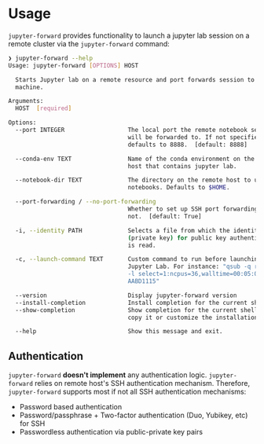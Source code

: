 # Usage

`jupyter-forward` provides functionality to launch a jupyter lab session on a remote cluster via the `jupyter-forward` command:

```bash
❯ jupyter-forward --help
Usage: jupyter-forward [OPTIONS] HOST

  Starts Jupyter lab on a remote resource and port forwards session to local
  machine.

Arguments:
  HOST  [required]

Options:
  --port INTEGER                  The local port the remote notebook server
                                  will be forwarded to. If not specified,
                                  defaults to 8888.  [default: 8888]

  --conda-env TEXT                Name of the conda environment on the remote
                                  host that contains jupyter lab.

  --notebook-dir TEXT             The directory on the remote host to use for
                                  notebooks. Defaults to $HOME.

  --port-forwarding / --no-port-forwarding
                                  Whether to set up SSH port forwarding or
                                  not.  [default: True]

  -i, --identity PATH             Selects a file from which the identity
                                  (private key) for public key authentication
                                  is read.

  -c, --launch-command TEXT       Custom command to run before launching
                                  Jupyter Lab. For instance: "qsub -q regular
                                  -l select=1:ncpus=36,walltime=00:05:00 -A
                                  AABD1115"

  --version                       Display jupyter-forward version
  --install-completion            Install completion for the current shell.
  --show-completion               Show completion for the current shell, to
                                  copy it or customize the installation.

  --help                          Show this message and exit.
```

## Authentication

`jupyter-forward` **doesn't implement** any authentication logic. `jupyter-forward` relies on remote host's SSH authentication mechanism. Therefore, `jupyter-forward` supports most if not all SSH authentication mechanisms:

- Password based authentication
- Password/passphrase + Two-factor authentication (Duo, Yubikey, etc) for SSH
- Passwordless authentication via public-private key pairs
